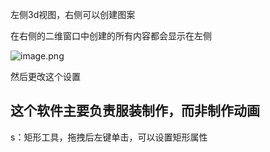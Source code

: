 左侧3d视图，右侧可以创建图案

在右侧的二维窗口中创建的所有内容都会显示在左侧

![image.png](https://cdn.jsdelivr.net/gh/ymingZ/note-gen-image-sync@main/2025-05/e6a0b8f5-94b8-4748-9c5a-a93be11b228c.png)

然后更改这个设置

## 这个软件主要负责服装制作，而非制作动画

s：矩形工具，拖拽后左键单击，可以设置矩形属性
